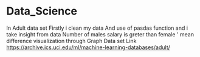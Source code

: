 # Data_Science
In Adult data set Firstly i clean my data And use of pasdas function and i take insight from data
Number of males salary is greter than female '
mean difference
visualization through Graph
Data set Link
https://archive.ics.uci.edu/ml/machine-learning-databases/adult/


